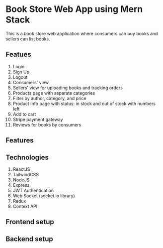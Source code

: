 # Book Store Web App using Mern Stack
This is a book store web application where consumers can buy books and sellers can list books.

## Featues
1. Login
2. Sign Up
3. Logout
4. Consumers' view
5. Sellers' view for uploading books and tracking orders
3. Products page with separate categories
4. Filter by author, category, and price
4. Product Info page with status: in stock and out of stock with numbers left
5. Add to cart
6. Stripe payment gateway
7. Reviews for books by consumers

## Features

## Technologies
1. ReactJS
2. TailwindCSS
3. NodeJS
4. Express
5. JWT Authentication
6. Web Socket (socket.io library)
7. Redux
8. Context API

## Frontend setup


## Backend setup

